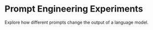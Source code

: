 # Prompt Engineering Experiments

Explore how different prompts change the output of a language model.
